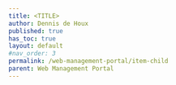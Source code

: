 ```yaml
---
title: <TITLE>
author: Dennis de Houx
published: true
has_toc: true
layout: default
#nav_order: 3
permalink: /web-management-portal/item-child
parent: Web Management Portal
---
```


# <TITLE>

**<SHORT DESCRIPTION>**
